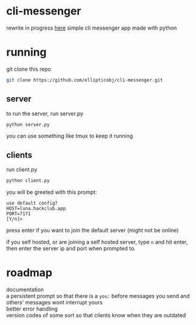 # cli-messenger
rewrite in progress [here](https://github.com/ellipticobj/cli-messenger/tree/v2/)
simple cli messenger app made with python

# running
git clone this repo    

```bash
git clone https://github.com/ellipticobj/cli-messenger.git
```

## server 
to run the server, run server.py  

```bash
python server.py
```

you can use something like tmux to keep it running  

## clients
run client.py  

```bash
python client.py
```

you will be greeted with this prompt:  
```
use default config?
HOST=luna.hackclub.app
PORT=7171
[Y/n]> 
```
press enter if you want to join the default server (might not be online)  
  
if you self hosted, or are joining a self hosted server, type `n` and hit enter, then enter the server ip and port when prompted to.  

# roadmap
documentation  
a persistent prompt so that there is a `you:` before messages you send and others' messages wont interrupt yours  
better error handling  
version codes of some sort so that cilents know when they are outdated  
